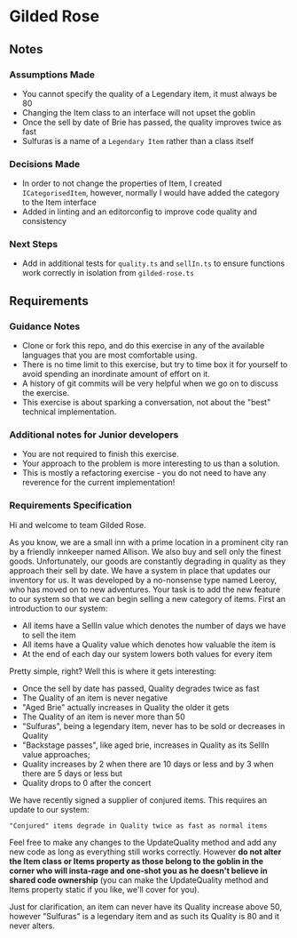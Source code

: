 # Gilded Rose

## Notes

### Assumptions Made

- You cannot specify the quality of a Legendary item, it must always be 80
- Changing the Item class to an interface will not upset the goblin
- Once the sell by date of Brie has passed, the quality improves twice as fast
- Sulfuras is a name of a `Legendary Item` rather than a class itself

### Decisions Made

- In order to not change the properties of Item, I created `ICategorisedItem`, however, normally I would have added the category to the Item interface
- Added in linting and an editorconfig to improve code quality and consistency

### Next Steps

- Add in additional tests for `quality.ts` and `sellIn.ts` to ensure functions work correctly in isolation from `gilded-rose.ts`

## Requirements

### Guidance Notes

- Clone or fork this repo, and do this exercise in any of the available languages that you are most comfortable using.
- There is no time limit to this exercise, but try to time box it for yourself to avoid spending an inordinate amount of effort on it.
- A history of git commits will be very helpful when we go on to discuss the exercise.
- This exercise is about sparking a conversation, not about the "best" technical implementation.

### Additional notes for Junior developers

- You are not required to finish this exercise.
- Your approach to the problem is more interesting to us than a solution.
- This is mostly a refactoring exercise - you do not need to have any reverence for the current implementation!

### Requirements Specification

Hi and welcome to team Gilded Rose.

As you know, we are a small inn with a prime location in a prominent city ran by a friendly innkeeper named Allison. We also buy and sell only the finest goods. Unfortunately, our goods are constantly degrading in quality as they approach their sell by date. We have a system in place that updates our inventory for us. It was developed by a no-nonsense type named Leeroy, who has moved on to new adventures. Your task is to add the new feature to our system so that we can begin selling a new category of items. First an introduction to our system:

- All items have a SellIn value which denotes the number of days we have to sell the item
- All items have a Quality value which denotes how valuable the item is
- At the end of each day our system lowers both values for every item

Pretty simple, right? Well this is where it gets interesting:

- Once the sell by date has passed, Quality degrades twice as fast
- The Quality of an item is never negative
- "Aged Brie" actually increases in Quality the older it gets
- The Quality of an item is never more than 50
- "Sulfuras", being a legendary item, never has to be sold or decreases in Quality
- "Backstage passes", like aged brie, increases in Quality as its SellIn value approaches;
- Quality increases by 2 when there are 10 days or less and by 3 when there are 5 days or less but
- Quality drops to 0 after the concert

We have recently signed a supplier of conjured items. This requires an update to our system:

```
"Conjured" items degrade in Quality twice as fast as normal items
```

Feel free to make any changes to the UpdateQuality method and add any new code as long as everything still works correctly. However **do not alter the Item class or Items property as those belong to the goblin in the corner who will insta-rage and one-shot you as he doesn't believe in shared code ownership** (you can make the UpdateQuality method and Items property static if you like, we'll cover for you).

Just for clarification, an item can never have its Quality increase above 50, however "Sulfuras" is a legendary item and as such its Quality is 80 and it never alters.

